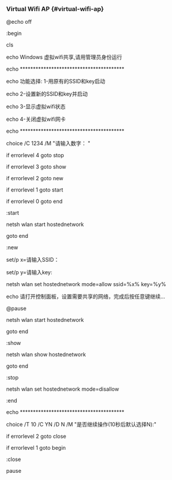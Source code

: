 ### Virtual Wifi AP {#virtual-wifi-ap}

@echo off

:begin

cls

echo Windows 虚拟wifi共享,请用管理员身份运行

echo ****************************************

echo 功能选择: 1-用原有的SSID和key启动

echo           2-设置新的SSID和key并启动

echo           3-显示虚拟wifi状态

echo           4-关闭虚拟wifi网卡

echo ****************************************

choice /C 1234 /M &quot;请输入数字： &quot;

if errorlevel 4 goto stop

if errorlevel 3 goto show

if errorlevel 2 goto new

if errorlevel 1 goto start

if errorlevel 0 goto end

:start

netsh wlan start hostednetwork

goto end

:new

set/p x=请输入SSID：

set/p y=请输入key:  

netsh wlan set hostednetwork mode=allow ssid=%x% key=%y%

echo 请打开控制面板，设置需要共享的网络，完成后按任意键继续...

@pause

netsh wlan start hostednetwork

goto end

:show

netsh wlan show hostednetwork

goto end

:stop

netsh wlan set hostednetwork mode=disallow

:end

echo ****************************************

choice /T 10 /C YN /D N /M &quot;是否继续操作(10秒后默认选择N):&quot;

if errorlevel 2 goto close

if errorlevel 1 goto begin

:close

pause